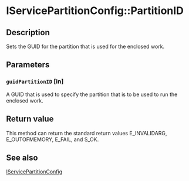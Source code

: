# IServicePartitionConfig::PartitionID

## Description

Sets the GUID for the partition that is used for the enclosed work.

## Parameters

### `guidPartitionID` [in]

A GUID that is used to specify the partition that is to be used to run the enclosed work.

## Return value

This method can return the standard return values E_INVALIDARG, E_OUTOFMEMORY, E_FAIL, and S_OK.

## See also

[IServicePartitionConfig](https://learn.microsoft.com/windows/desktop/api/comsvcs/nn-comsvcs-iservicepartitionconfig)